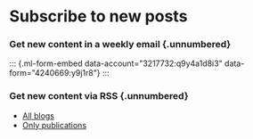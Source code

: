# Subscribe to new posts

### Get new content in a weekly email {.unnumbered}

::: {.ml-form-embed data-account="3217732:q9y4a1d8i3" data-form="4240669:y9j1r8"}
:::

### Get new content via RSS {.unnumbered}

-   [All blogs](blogs/index.xml)
-   [Only publications](/Publications/index.xml)
